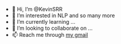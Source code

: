 - 👋 Hi, I’m @KevinSRR
- 👀 I’m interested in NLP and so many more
- 🌱 I’m currently learning ...
- 💞️ I’m looking to collaborate on ...
- 📫 Reach me through [my gmail](sizhezhou1896@gmail.com)
<!---
KevinSRR/KevinSRR is a ✨ special ✨ repository because its `README.md` (this file) appears on your GitHub profile.
You can click the Preview link to take a look at your changes.
--->
